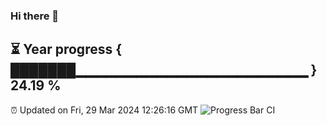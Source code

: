 ### Hi there 👋
⏳ Year progress { ███████▁▁▁▁▁▁▁▁▁▁▁▁▁▁▁▁▁▁▁▁▁▁▁ } 24.19 %
---
⏰ Updated on Fri, 29 Mar 2024 12:26:16 GMT
![Progress Bar CI](https://github.com/liununu/liununu/workflows/Progress%20Bar%20CI/badge.svg)
